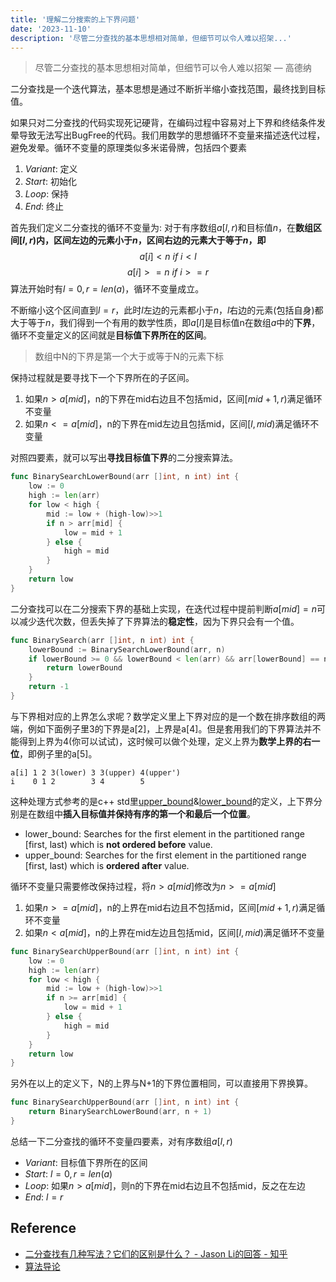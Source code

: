 ```yaml
---
title: '理解二分搜索的上下界问题'
date: '2023-11-10'
description: '尽管二分查找的基本思想相对简单，但细节可以令人难以招架...'
---
```

> 尽管二分查找的基本思想相对简单，但细节可以令人难以招架 — 高德纳

二分查找是一个迭代算法，基本思想是通过不断折半缩小查找范围，最终找到目标值。

如果只对二分查找的代码实现死记硬背，在编码过程中容易对上下界和终结条件发晕导致无法写出BugFree的代码。我们用数学的思想循环不变量来描述迭代过程，避免发晕。循环不变量的原理类似多米诺骨牌，包括四个要素
1. $Variant$: 定义
2. $Start$: 初始化
3. $Loop$: 保持
4. $End$: 终止

首先我们定义二分查找的循环不变量为: 对于有序数组$a[l,r)$和目标值$n$，在**数组区间$[l, r)$内，区间左边的元素小于$n$，区间右边的元素大于等于$n$，即**
$$ a[i]<n \ if \ i < l $$
$$ a[i]>=n \ if \ i >= r $$
算法开始时有$l=0,r=len(a)$，循环不变量成立。

不断缩小这个区间直到$l=r$，此时$l$左边的元素都小于$n$，$l$右边的元素(包括自身)都大于等于$n$，我们得到一个有用的数学性质，即$a[l]$是目标值n在数组$a$中的**下界**，循环不变量定义的区间就是**目标值下界所在的区间**。

> 数组中N的下界是第一个大于或等于N的元素下标

保持过程就是要寻找下一个下界所在的子区间。
1. 如果$n > a[mid]$，n的下界在mid右边且不包括mid，区间$[mid + 1, r)$满足循环不变量
2. 如果$n <= a[mid]$，n的下界在mid左边且包括mid，区间$[l, mid)$满足循环不变量

对照四要素，就可以写出**寻找目标值下界**的二分搜索算法。
```go
func BinarySearchLowerBound(arr []int, n int) int {
	low := 0
	high := len(arr)
	for low < high {
		mid := low + (high-low)>>1
		if n > arr[mid] {
			low = mid + 1
		} else {
			high = mid
		}
	}
	return low
}
```

二分查找可以在二分搜索下界的基础上实现，在迭代过程中提前判断$a[mid]=n$可以减少迭代次数，但丢失掉了下界算法的**稳定性**，因为下界只会有一个值。
```go
func BinarySearch(arr []int, n int) int {
	lowerBound := BinarySearchLowerBound(arr, n)
	if lowerBound >= 0 && lowerBound < len(arr) && arr[lowerBound] == n {
		return lowerBound
	}
	return -1
}
```

与下界相对应的上界怎么求呢？数学定义里上下界对应的是一个数在排序数组的两端，例如下面例子里3的下界是a[2]，上界是a[4]。但是套用我们的下界算法并不能得到上界为4(你可以试试)，这时候可以做个处理，定义上界为**数学上界的右一位**，即例子里的a[5]。
```
a[i] 1 2 3(lower) 3 3(upper) 4(upper')
i    0 1 2        3 4        5
```

这种处理方式参考的是c++ std里[upper_bound](https://en.cppreference.com/w/cpp/algorithm/upper_bound)&[lower_bound](https://en.cppreference.com/w/cpp/algorithm/lower_bound)的定义，上下界分别是在数组中**插入目标值并保持有序的第一个和最后一个位置**。
- lower_bound: Searches for the first element in the partitioned range [first, last) which is **not ordered before** value.
- upper_bound: Searches for the first element in the partitioned range [first, last) which is **ordered after** value.

循环不变量只需要修改保持过程，将$n>a[mid]$修改为$n>=a[mid]$
1. 如果$n >= a[mid]$，n的上界在mid右边且不包括mid，区间$[mid + 1, r)$满足循环不变量
2. 如果$n < a[mid]$，n的上界在mid左边且包括mid，区间$[l, mid)$满足循环不变量

```go
func BinarySearchUpperBound(arr []int, n int) int {
	low := 0
	high := len(arr)
	for low < high {
		mid := low + (high-low)>>1
		if n >= arr[mid] {
			low = mid + 1
		} else {
			high = mid
		}
	}
	return low
}
```

另外在以上的定义下，N的上界与N+1的下界位置相同，可以直接用下界换算。
```go
func BinarySearchUpperBound(arr []int, n int) int {
	return BinarySearchLowerBound(arr, n + 1)
}
```

总结一下二分查找的循环不变量四要素，对有序数组$a[l,r)$
- $Variant$: 目标值下界所在的区间
- $Start$: $l=0,r=len(a)$
- $Loop$: 如果$n>a[mid]$，则n的下界在mid右边且不包括mid，反之在左边
- $End$: $l=r$

## Reference
- [二分查找有几种写法？它们的区别是什么？ - Jason Li的回答 - 知乎](https://www.zhihu.com/question/36132386/answer/530313852)
- [算法导论](https://jingyuexing.github.io/Ebook/Algorithm/%E7%AE%97%E6%B3%95%E5%AF%BC%E8%AE%BA.pdf)